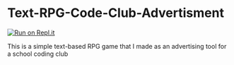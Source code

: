 # Text-RPG-Code-Club-Advertisment

[![Run on Repl.it](https://classroom.github.com/assets/work-in-replit-14baed9a392b3a25080506f3b7b6d57f295ec2978f6f33ec97e36a161684cbe9.svg)](https://repl.it/@cheriewilkinso1/Text-RPG-Code-Club-Advertisment)

This is a simple text-based RPG game that I made as an advertising tool for a school coding club
